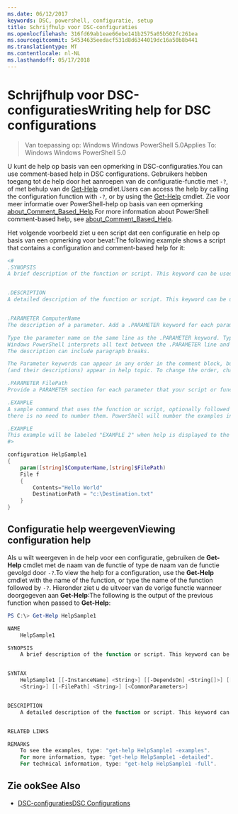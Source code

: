 ```yaml
---
ms.date: 06/12/2017
keywords: DSC, powershell, configuratie, setup
title: Schrijfhulp voor DSC-configuraties
ms.openlocfilehash: 316fd69ab1eae66ebe141b2575a05b502fc261ea
ms.sourcegitcommit: 54534635eedacf531d8d6344019dc16a50b8b441
ms.translationtype: MT
ms.contentlocale: nl-NL
ms.lasthandoff: 05/17/2018
---
```

# <a name="writing-help-for-dsc-configurations"></a><span data-ttu-id="32e30-103">Schrijfhulp voor DSC-configuraties</span><span class="sxs-lookup"><span data-stu-id="32e30-103">Writing help for DSC configurations</span></span>

><span data-ttu-id="32e30-104">Van toepassing op: Windows Windows PowerShell 5.0</span><span class="sxs-lookup"><span data-stu-id="32e30-104">Applies To: Windows Windows PowerShell 5.0</span></span>

<span data-ttu-id="32e30-105">U kunt de help op basis van een opmerking in DSC-configuraties.</span><span class="sxs-lookup"><span data-stu-id="32e30-105">You can use comment-based help in DSC configurations.</span></span> <span data-ttu-id="32e30-106">Gebruikers hebben toegang tot de help door het aanroepen van de configuratie-functie met `-?`, of met behulp van de [Get-Help](https://technet.microsoft.com/library/hh849696.aspx) cmdlet.</span><span class="sxs-lookup"><span data-stu-id="32e30-106">Users can access the help by calling the configuration function with `-?`, or by using the [Get-Help](https://technet.microsoft.com/library/hh849696.aspx) cmdlet.</span></span> <span data-ttu-id="32e30-107">Zie voor meer informatie over PowerShell-help op basis van een opmerking [about_Comment_Based_Help](https://technet.microsoft.com/library/hh847834.aspx).</span><span class="sxs-lookup"><span data-stu-id="32e30-107">For more information about PowerShell comment-based help, see [about_Comment_Based_Help](https://technet.microsoft.com/library/hh847834.aspx).</span></span>

<span data-ttu-id="32e30-108">Het volgende voorbeeld ziet u een script dat een configuratie en help op basis van een opmerking voor bevat:</span><span class="sxs-lookup"><span data-stu-id="32e30-108">The following example shows a script that contains a configuration and comment-based help for it:</span></span>

```powershell
<#
.SYNOPSIS
A brief description of the function or script. This keyword can be used only once for each configuration.


.DESCRIPTION
A detailed description of the function or script. This keyword can be used only once for each configuration.


.PARAMETER ComputerName
The description of a parameter. Add a .PARAMETER keyword for each parameter in the function or script syntax.

Type the parameter name on the same line as the .PARAMETER keyword. Type the parameter description on the lines following the .PARAMETER keyword.
Windows PowerShell interprets all text between the .PARAMETER line and the next keyword or the end of the comment block as part of the parameter description.
The description can include paragraph breaks.

The Parameter keywords can appear in any order in the comment block, but the function or script syntax determines the order in which the parameters
(and their descriptions) appear in help topic. To change the order, change the syntax.

.PARAMETER FilePath
Provide a PARAMETER section for each parameter that your script or function accepts.

.EXAMPLE
A sample command that uses the function or script, optionally followed by sample output and a description. Repeat this keyword for each example. If you have multiple examples,
there is no need to number them. PowerShell will number the examples in help text.

.EXAMPLE
This example will be labeled "EXAMPLE 2" when help is displayed to the user.
#>

configuration HelpSample1
{
    param([string]$ComputerName,[string]$FilePath)
    File f
    {
        Contents="Hello World"
        DestinationPath = "c:\Destination.txt"
    }
}
```

## <a name="viewing-configuration-help"></a><span data-ttu-id="32e30-109">Configuratie help weergeven</span><span class="sxs-lookup"><span data-stu-id="32e30-109">Viewing configuration help</span></span>

<span data-ttu-id="32e30-110">Als u wilt weergeven in de help voor een configuratie, gebruiken de **Get-Help** cmdlet met de naam van de functie of type de naam van de functie gevolgd door `-?`.</span><span class="sxs-lookup"><span data-stu-id="32e30-110">To view the help for a configuration, use the **Get-Help** cmdlet with the name of the function, or type the name of the function followed by `-?`.</span></span> <span data-ttu-id="32e30-111">Hieronder ziet u de uitvoer van de vorige functie wanneer doorgegeven aan **Get-Help**:</span><span class="sxs-lookup"><span data-stu-id="32e30-111">The following is the output of the previous function when passed to **Get-Help**:</span></span>

```powershell
PS C:\> Get-Help HelpSample1

NAME
    HelpSample1

SYNOPSIS
    A brief description of the function or script. This keyword can be used only once for each configuration.


SYNTAX
    HelpSample1 [[-InstanceName] <String>] [[-DependsOn] <String[]>] [[-OutputPath] <String>] [[-ConfigurationData] <Hashtable>] [[-ComputerName]
    <String>] [[-FilePath] <String>] [<CommonParameters>]


DESCRIPTION
    A detailed description of the function or script. This keyword can be used only once for each configuration.


RELATED LINKS

REMARKS
    To see the examples, type: "get-help HelpSample1 -examples".
    For more information, type: "get-help HelpSample1 -detailed".
    For technical information, type: "get-help HelpSample1 -full".
```

## <a name="see-also"></a><span data-ttu-id="32e30-112">Zie ook</span><span class="sxs-lookup"><span data-stu-id="32e30-112">See Also</span></span>
* [<span data-ttu-id="32e30-113">DSC-configuraties</span><span class="sxs-lookup"><span data-stu-id="32e30-113">DSC Configurations</span></span>](configurations.md)